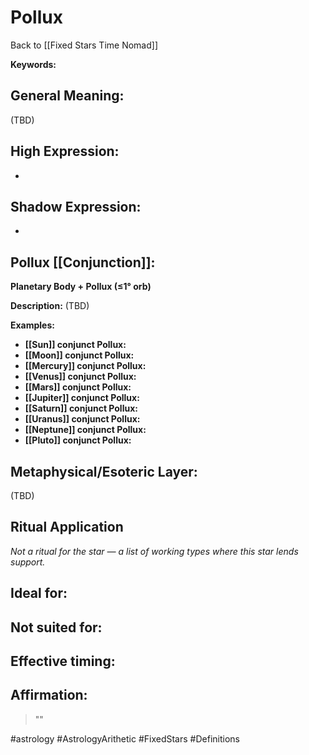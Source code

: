 # Pollux

Back to [[Fixed Stars Time Nomad]]

**Keywords:** 

## General Meaning:
(TBD)

## High Expression:
- 

## Shadow Expression:
- 

## Pollux [[Conjunction]]:

**Planetary Body + Pollux (≤1° orb)**

**Description:**
(TBD)

**Examples:**
- **[[Sun]] conjunct Pollux:** 
- **[[Moon]] conjunct Pollux:** 
- **[[Mercury]] conjunct Pollux:** 
- **[[Venus]] conjunct Pollux:** 
- **[[Mars]] conjunct Pollux:** 
- **[[Jupiter]] conjunct Pollux:** 
- **[[Saturn]] conjunct Pollux:** 
- **[[Uranus]] conjunct Pollux:** 
- **[[Neptune]] conjunct Pollux:** 
- **[[Pluto]] conjunct Pollux:** 

## Metaphysical/Esoteric Layer:
(TBD)

## Ritual Application
*Not a ritual for the star — a list of working types where this star lends support.*

**Ideal for:**
- 
**Not suited for:**
- 
**Effective timing:**
- 

## Affirmation:

> ""

#astrology #AstrologyArithetic #FixedStars #Definitions
